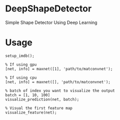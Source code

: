 # DeepShapeDetector
Simple Shape Detector Using Deep Learning

# Usage
```
setup_imdb();

% If using gpu
[net, info] = maxnet([1], 'path/to/matconvnet');

% If using cpu
[net, info] = maxnet([], 'path/to/matconvnet');

% batch of index you want to visualize the output
batch = [1, 10, 100]
visualize_prediction(net, batch);

% Visual the first feature map
visualize_feature(net);
```
